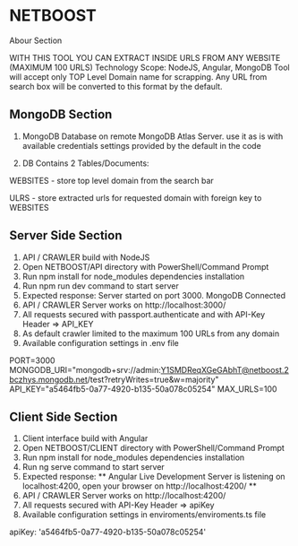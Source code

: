 # NETBOOST

Abour Section

WITH THIS TOOL YOU CAN EXTRACT INSIDE URLS FROM ANY WEBSITE (MAXIMUM 100 URLS)
Technology Scope: NodeJS, Angular, MongoDB
Tool will accept only TOP Level Domain name for scrapping. Any URL from search box will be converted to this format by the default.

MongoDB Section
------------------------------------------------------------------------------------------------------------------------
1. MongoDB Database on remote MongoDB Atlas Server.
use it as is with available credentials settings provided by the default in the code

2. DB Contains 2 Tables/Documents:

WEBSITES - store top level domain from the search bar

ULRS - store extracted urls for requested domain with foreign key to WEBSITES

Server Side Section
-----------------------------------------------------------------------------------------------------------------------
1. API / CRAWLER build with NodeJS
2. Open NETBOOST/API directory with PowerShell/Command Prompt
3. Run npm install for node_modules dependencies installation
4. Run npm run dev command to start server
5. Expected response: Server started on port 3000. MongoDB Connected
6. API / CRAWLER Server works on http://localhost:3000/
7. All requests secured with passport.authenticate and with API-Key Header => API_KEY
8. As default crawler limited to the maximum 100 URLs from any domain
9. Available configuration settings in .env file
                            
PORT=3000
MONGODB_URI="mongodb+srv://admin:Y1SMDReqXGeGAbhT@netboost.2bczhys.mongodb.net/test?retryWrites=true&w=majority"
API_KEY="a5464fb5-0a77-4920-b135-50a078c05254"
MAX_URLS=100

Client Side Section
----------------------------------------------------------------------------------------------------------------------
1. Client interface build with Angular
2. Open NETBOOST/CLIENT directory with PowerShell/Command Prompt
3. Run npm install for node_modules dependencies installation
4. Run ng serve command to start server
5. Expected response: ** Angular Live Development Server is listening on localhost:4200, open your browser on http://localhost:4200/ **
6. API / CRAWLER Server works on http://localhost:4200/
7. All requests secured with API-Key Header => apiKey
8. Available configuration settings in enviroments/enviroments.ts file
                            
apiKey: 'a5464fb5-0a77-4920-b135-50a078c05254'
                  
